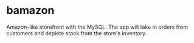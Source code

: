 # bamazon
 Amazon-like storefront with the MySQL. The app will take in orders from customers and deplete stock from the store's inventory.
